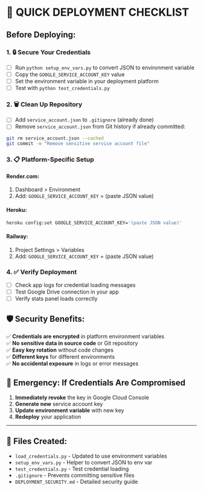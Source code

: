 # 🚀 QUICK DEPLOYMENT CHECKLIST

## Before Deploying:

### 1. 🔒 Secure Your Credentials
- [ ] Run `python setup_env_vars.py` to convert JSON to environment variable
- [ ] Copy the `GOOGLE_SERVICE_ACCOUNT_KEY` value
- [ ] Set the environment variable in your deployment platform
- [ ] Test with `python test_credentials.py`

### 2. 🗑️ Clean Up Repository  
- [ ] Add `service_account.json` to `.gitignore` (already done)
- [ ] Remove `service_account.json` from Git history if already committed:
```bash
git rm service_account.json --cached
git commit -m "Remove sensitive service account file"
```

### 3. 📋 Platform-Specific Setup

#### Render.com:
1. Dashboard > Environment
2. Add: `GOOGLE_SERVICE_ACCOUNT_KEY` = (paste JSON value)

#### Heroku:
```bash
heroku config:set GOOGLE_SERVICE_ACCOUNT_KEY='(paste JSON value)'
```

#### Railway:
1. Project Settings > Variables
2. Add: `GOOGLE_SERVICE_ACCOUNT_KEY` = (paste JSON value)

### 4. ✅ Verify Deployment
- [ ] Check app logs for credential loading messages
- [ ] Test Google Drive connection in your app
- [ ] Verify stats panel loads correctly

## 🛡️ Security Benefits:

✅ **Credentials are encrypted** in platform environment variables  
✅ **No sensitive data in source code** or Git repository  
✅ **Easy key rotation** without code changes  
✅ **Different keys** for different environments  
✅ **No accidental exposure** in logs or error messages  

## 🚨 Emergency: If Credentials Are Compromised

1. **Immediately revoke** the key in Google Cloud Console
2. **Generate new** service account key
3. **Update environment variable** with new key
4. **Redeploy** your application

---

## 📖 Files Created:
- `load_credentials.py` - Updated to use environment variables
- `setup_env_vars.py` - Helper to convert JSON to env var
- `test_credentials.py` - Test credential loading
- `.gitignore` - Prevents committing sensitive files
- `DEPLOYMENT_SECURITY.md` - Detailed security guide
